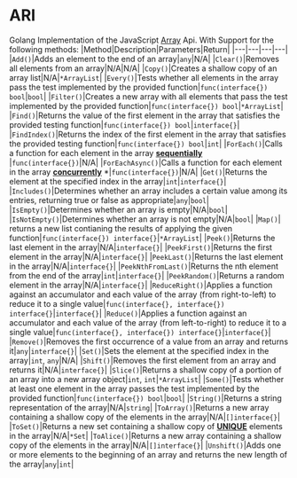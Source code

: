 # ARI

Golang Implementation of the JavaScript [Array](https://developer.mozilla.org/en-US/docs/Web/JavaScript/Reference/Global_Objects/Array) Api. With Support for the following methods:
|Method|Description|Parameters|Return|
|---|---|---|---|
|`Add()`|Adds an element to the end of an array|`any`|N/A|
|`Clear()`|Removes all elements from an array|N/A|N/A|
|`Copy()`|Creates a shallow copy of an array list|N/A|`*ArrayList`|
|`Every()`|Tests whether all elements in the array pass the test implemented by the provided function|`func(interface{}) bool`|`bool`|
|`Filter()`|Creates a new array with all elements that pass the test implemented by the provided function|`func(interface{}) bool`|`*ArrayList`|
|`Find()`|Returns the value of the first element in the array that satisfies the provided testing function|`func(interface{}) bool`|`interface{}`|
|`FindIndex()`|Returns the index of the first element in the array that satisfies the provided testing function|`func(interface{}) bool`|`int`|
|`ForEach()`|Calls a function for each element in the array <u>**sequentially**</u> |`func(interface{})`|N/A|
|`ForEachAsync()`|Calls a function for each element in the array <u>**concurrently**</u> *|`func(interface{})`|N/A|
|`Get()`|Returns the element at the specified index in the array|`int`|`interface{}`|
|`Includes()`|Determines whether an array includes a certain value among its entries, returning true or false as appropriate|`any`|`bool`|
|`IsEmpty()`|Determines whether an array is empty|N/A|`bool`|
|`IsNotEmpty()`|Determines whether an array is not empty|N/A|`bool`|
|`Map()`| returns a new list contianing the results of applying the given function|`func(interface{}) interface{}`|`*ArrayList`|
|`Peek()`|Returns the last element in the array|N/A|`interface{}`|
|`PeekFirst()`|Returns the first element in the array|N/A|`interface{}`|
|`PeekLast()`|Returns the last element in the array|N/A|`interface{}`|
|`PeekNthFromLast()`|Returns the nth element from the end of the array|`int`|`interface{}`|
|`PeekRandom()`|Returns a random element in the array|N/A|`interface{}`|
|`ReduceRight()`|Applies a function against an accumulator and each value of the array (from right-to-left) to reduce it to a single value|`func(interface{}, interface{}) interface{}`|`interface{}`|
|`Reduce()`|Applies a function against an accumulator and each value of the array (from left-to-right) to reduce it to a single value|`func(interface{}, interface{}) interface{}`|`interface{}`|
|`Remove()`|Removes the first occurrence of a value from an array and returns it|`any`|`interface{}`|
|`Set()`|Sets the element at the specified index in the array|`int`, `any`|N/A|
|`Shift()`|Removes the first element from an array and returns it|N/A|`interface{}`|
|`Slice()`|Returns a shallow copy of a portion of an array into a new array object|`int`, `int`|`*ArrayList`|
|`Some()`|Tests whether at least one element in the array passes the test implemented by the provided function|`func(interface{}) bool`|`bool`|
|`String()`|Returns a string representation of the array|N/A|`string`|
|`ToArray()`|Returns a new array containing a shallow copy of the elements in the array|N/A|`[]interface{}`|
|`ToSet()`|Returns a new set containing a shallow copy of <u>**UNIQUE**</u> elements in the array|N/A|`*Set`|
|`ToAlice()`|Returns a new array containing a shallow copy of the elements in the array|N/A|`[]interface{}`|
|`Unshift()`|Adds one or more elements to the beginning of an array and returns the new length of the array|`any`|`int`|


